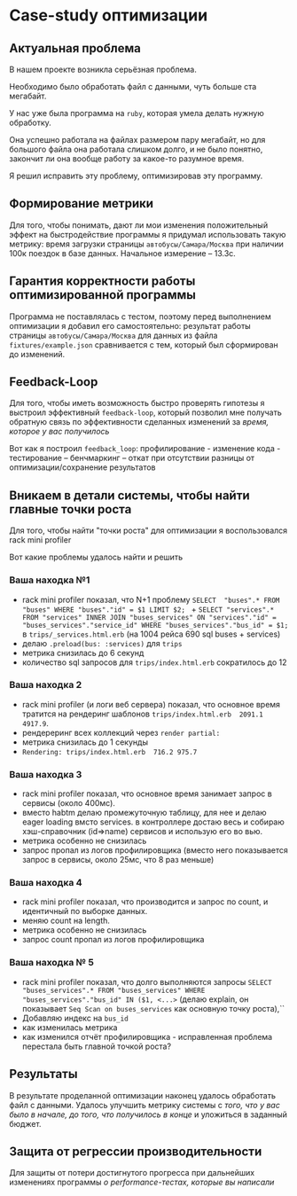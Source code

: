 # Case-study оптимизации

## Актуальная проблема
В нашем проекте возникла серьёзная проблема.

Необходимо было обработать файл с данными, чуть больше ста мегабайт.

У нас уже была программа на `ruby`, которая умела делать нужную обработку.

Она успешно работала на файлах размером пару мегабайт, но для большого файла она работала слишком долго, и не было понятно, закончит ли она вообще работу за какое-то разумное время.

Я решил исправить эту проблему, оптимизировав эту программу.

## Формирование метрики
Для того, чтобы понимать, дают ли мои изменения положительный эффект на быстродействие программы я придумал использовать такую метрику: время загрузки страницы `автобусы/Самара/Москва` при наличии 100к поездок в базе данных. Начальное измерение – 13.3с.

## Гарантия корректности работы оптимизированной программы
Программа не поставлялась с тестом, поэтому перед выполнением оптимизации я добавил его самостоятельно: результат работы страницы `автобусы/Самара/Москва` для данных из файла `fixtures/example.json` сравнивается с тем, который был сформирован до изменений.

## Feedback-Loop
Для того, чтобы иметь возможность быстро проверять гипотезы я выстроил эффективный `feedback-loop`, который позволил мне получать обратную связь по эффективности сделанных изменений за *время, которое у вас получилось*

Вот как я построил `feedback_loop`: профилирование - изменение кода - тестирование – бенчмаркинг – откат при отсутствии разницы от оптимизации/сохранение результатов

## Вникаем в детали системы, чтобы найти главные точки роста
Для того, чтобы найти "точки роста" для оптимизации я воспользовался rack mini profiler

Вот какие проблемы удалось найти и решить

### Ваша находка №1
- rack mini profiler показал, что N+1 проблему `SELECT  "buses".* FROM "buses" WHERE "buses"."id" = $1 LIMIT $2; ` + `SELECT "services".* FROM "services" INNER JOIN "buses_services" ON "services"."id" = "buses_services"."service_id" WHERE "buses_services"."bus_id" = $1;`  в `trips/_services.html.erb` (на 1004 рейса 690 sql buses + services)
- делаю `.preload(bus: :services)` для `trips`
- метрика снизилась до 6 секунд
- количество sql запросов для `trips/index.html.erb` сократилось до 12

### Ваша находка 2
- rack mini profiler (и логи веб сервера) показал, что основное время тратится на рендеринг шаблонов `trips/index.html.erb	2091.1
4917.9`.
- рендереринг всех коллекций через `render partial:`
- метрика снизилась до 1 секунды
- `Rendering: trips/index.html.erb	716.2 975.7`

### Ваша находка 3
- rack mini profiler показал, что основное время занимает запрос в сервисы (около 400мс).
- вместо habtm делаю промежуточную таблицу, для нее и делаю eager loading вмсто services. в контроллере достаю весь и собираю хэш-справочник (id=>name) сервисов и использую его во вью.
- метрика особенно не снизилась
- запрос пропал из логов профилировщика (вместо него показывается запрос в сервисы, около 25мс, что 8 раз меньше)

### Ваша находка 4
- rack mini profiler показал, что производится и запрос по count, и идентичный по выборке данных.
- меняю count на length.
- метрика особенно не снизилась
- запрос count пропал из логов профилировщика

### Ваша находка № 5
- rack mini profiler показал, что долго выполняются запросы `SELECT "buses_services".* FROM "buses_services" WHERE "buses_services"."bus_id" IN ($1, <...>` (делаю explain, он показывает `Seq Scan on buses_services` как основную точку роста),``
- Добавляю индекс на `bus_id`
- как изменилась метрика
- как изменился отчёт профилировщика - исправленная проблема перестала быть главной точкой роста?



## Результаты
В результате проделанной оптимизации наконец удалось обработать файл с данными.
Удалось улучшить метрику системы с *того, что у вас было в начале, до того, что получилось в конце* и уложиться в заданный бюджет.

## Защита от регрессии производительности
Для защиты от потери достигнутого прогресса при дальнейших изменениях программы *о performance-тестах, которые вы написали*

